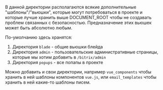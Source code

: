 В данной директории располагаются всякие дополнительные "шаблоны"/"вьюшки",
которые могут потребоваться в проекте и которые лучше хранить выше DOCUMENT_ROOT чтобы не создавать проблем связанных с безопасностью.
Предназначение этих вьюшек может быть абсолютно любым.

По-умолчанию здесь хранятся:
1. Директория `blade` - общие вьюшки блейда
2. Директория `admin` - пользовательские административные страницы, которые мы хотим добавить в `/bitrix/admin`
3. Директория `popups` - все попапы в проекте

Можно добавить и свои директории, например `vue_components` чтобы хранить в ней шаблоны компонентов `vue.js`, или `email_templates` чтобы хранить в ней какие-то шаблоны писем.